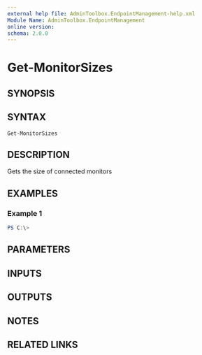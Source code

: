 ```yaml
---
external help file: AdminToolbox.EndpointManagement-help.xml
Module Name: AdminToolbox.EndpointManagement
online version:
schema: 2.0.0
---
```


# Get-MonitorSizes

## SYNOPSIS

## SYNTAX

```
Get-MonitorSizes
```

## DESCRIPTION
Gets the size of connected monitors

## EXAMPLES

### Example 1
```powershell
PS C:\> 
```



## PARAMETERS

## INPUTS

## OUTPUTS

## NOTES

## RELATED LINKS

